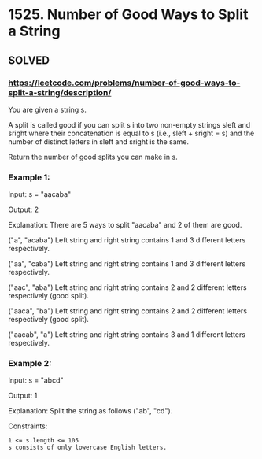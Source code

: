 # 1525. Number of Good Ways to Split a String

## SOLVED

### https://leetcode.com/problems/number-of-good-ways-to-split-a-string/description/

You are given a string s.

A split is called good if you can split s into two non-empty strings sleft and sright where their concatenation is equal to s (i.e., sleft + sright = s) and the number of distinct letters in sleft and sright is the same.

Return the number of good splits you can make in s.



### Example 1:

Input: s = "aacaba"

Output: 2

Explanation: There are 5 ways to split "aacaba" and 2 of them are good.

("a", "acaba") Left string and right string contains 1 and 3 different letters respectively.

("aa", "caba") Left string and right string contains 1 and 3 different letters respectively.

("aac", "aba") Left string and right string contains 2 and 2 different letters respectively (good split).

("aaca", "ba") Left string and right string contains 2 and 2 different letters respectively (good split).

("aacab", "a") Left string and right string contains 3 and 1 different letters respectively.


### Example 2:

Input: s = "abcd"

Output: 1

Explanation: Split the string as follows ("ab", "cd").



Constraints:

    1 <= s.length <= 105
    s consists of only lowercase English letters.

